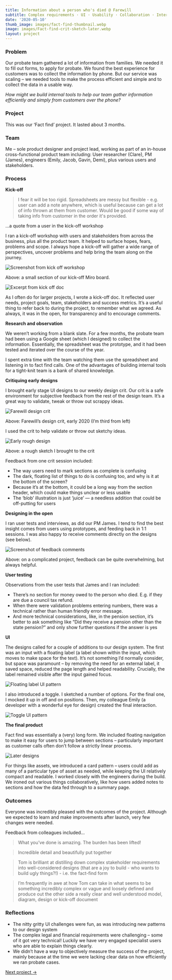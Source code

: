 ```yaml
---
title: Information about a person who's died @ Farewill
subtitle: Complex requirements · UI · Usability · Collaboration · Internal tools (2020)
date: '2020-05-10'
thumb_image: images/fact-find-thumbnail.webp 
image: images/Fact-find-crit-sketch-later.webp 
layout: project
---
```


### Problem

Our probate team gathered a lot of information from families. We needed it to fill out forms, to apply for probate. We found the best experience for customers was to collect the information by phone. But our service was scaling – we needed tools to make the process efficient and simple and to collect the data in a usable way. 

*How might we build internal tools to help our team gather information efficiently and simply from customers over the phone?*

### Project
This was our ‘Fact find’ project. It lasted about 3 months. 

### Team
Me – sole product designer and project lead, working as part of an in-house cross-functional product team including:
User researcher (Clare), PM (James), engineers (Emily, Jacob, Gavin, Demi), plus various users and stakeholders.

### Process

**Kick-off**

>I fear it will be too rigid. Spreadsheets are messy but flexible - e.g. user can add a note anywhere, which is useful because can get a lot of info thrown at them from customer. Would be good if some way of taking info from customer in the order it's provided.

...a quote from a user in the kick-off workshop

I ran a kick-off workshop with users and stakeholders from across the business, plus all the product team. It helped to surface hopes, fears, problems and scope. I always hope a kick-off will gather a wide range of perspectives, uncover problems and help bring the team along on the journey.

![Screenshot from kick off workshop](/images/fact-find-kick-off-workshop.webp "Kick off workshop")

Above: a small section of our kick-off Miro board.

![Excerpt from kick off doc](/images/fact-find-kick-off-doc.webp "Excerpt from kick off doc")

As I often do for larger projects, I wrote a kick-off doc. It reflected user needs, project goals, team, stakeholders and success metrics. It’s a useful thing to refer back to during the project, to remember what we agreed. As always, it was in the open, for transparency and to encourage comments. 

**Research and observation**

We weren’t working from a blank slate. For a few months, the probate team had been using a Google sheet (which I designed) to collect the information. Essentially, the spreadsheet was the prototype, and it had been tested and iterated over the course of the year.

I spent extra time with the team watching them use the spreadsheet and listening in to fact find calls. One of the advantages of building internal tools for a tight-knit team is a bank of shared knowledge. 

**Critiquing early designs**

I brought early stage UI designs to our weekly design crit. Our crit is a safe environment for subjective feedback from the rest of the design team. It’s a great way to validate, tweak or throw out scrappy ideas. 

![Farewill design crit](/images/Farewill-design-crit.webp "Farewill design crit")

Above: Farewill’s design crit, early 2020 (I’m third from left) 

I used the crit to help validate or throw out sketchy ideas.

![Early rough design](/images/Fact-find-crit-sketch-earlier.webp "Early rough design")

Above: a rough sketch I brought to the crit

Feedback from one crit session included:
- The way users need to mark sections as complete is confusing
- The dark, floating list of things to do is confusing too, and why is it at the bottom of the screen?
- Because it’s at the bottom, it could be a long way from the section header, which could make things unclear or less usable
- The ‘blob’ illustration is just ‘juice’ — a needless addition that could be off-putting for users

**Designing in the open**

I ran user tests and interviews, as did our PM James. I tend to find the best insight comes from users using prototypes, and feeding back in 1:1 sessions. I was also happy to receive comments directly on the designs (see below). 

![Screenshot of feedback comments](/images/Fact-find-figma-comments.webp "Screenshot of feedback comments")

Above: on a complicated project, feedback can be quite overwhelming, but always helpful. 

**User testing**

Observations from the user tests that James and I ran included:

- There’s no section for money owed to the person who died. E.g. if they are due a council tax refund.
- When there were validation problems entering numbers,  there was a technical rather than human friendly error message.
- And more technical considerations, like, in the pension section, it’s better to ask something like “Did they receive a pension other than the state pension?” and only show further questions if the answer is yes 

**UI**

The designs called for a couple of additions to our design system. The first was an input with a floating label (a label shown within the input, which moves to make space for the text). It’s not something I’d normally consider, but space was paramount – by removing the need for an external label, it saved space, reduced the page length and helped readability. Crucially, the label remained visible after the input gained focus.

![Floating label UI pattern](/images/Fact-find-UI-floating-label.gif "Floating label UI pattern")

I also introduced a toggle. I sketched a number of options. For the final one, I mocked it up in off and on positions. Then, my colleague Emily (a developer with a wonderful eye for design) created the final interaction.

![Toggle UI pattern](/images/Fact-find-UI-toggle.gif "Toggle UI pattern")

**The final product**

Fact find was essentially a (very) long form. We included floating navigation to make it easy for users to jump between sections – particularly important as customer calls often don’t follow a strictly linear process. 

![Later designs](/images/Fact-find-crit-sketch-later.webp "Later designs")

For things like assets, we introduced a card pattern – users could add as many of a particular type of asset as needed, while keeping the UI relatively compact and readable. 
I worked closely with the engineers during the build. We ironed out various things collaboratively, like how users added notes to sections and how the data fed through to a summary page.

### Outcomes

Everyone was incredibly pleased with the outcomes of the project. Although we expected to learn and make improvements after launch, very few changes were needed. 

Feedback from colleagues included...

> What you’ve done is amazing. The burden has been lifted!

> Incredible detail and beautifully put together

> Tom is brilliant at distilling down complex stakeholder requirements into well-considered designs (that are a joy to build - who wants to build ugly things?!) - i.e. the fact-find form

> I’m frequently in awe at how Tom can take in what seems to be something incredibly complex or vague and loosely defined and produce out the other side a really clear and well understood model, diagram, design or kick-off document

### Reflections

- The nitty gritty UI challenges were fun, as was introducing new patterns to our design system
- The complex legal and financial requirements were challenging – some of it got very technical! Luckily we have very engaged specialist users who are able to explain things clearly. 
- We didn’t have a way to objectively measure the success of the project, mainly because at the time we were lacking clear data on how efficiently we ran probate cases. 

[Next project →](/portfolio/cremation-forms-farewill)
